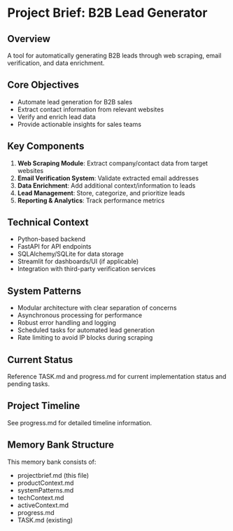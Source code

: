 # Project Brief: B2B Lead Generator

## Overview
A tool for automatically generating B2B leads through web scraping, email verification, and data enrichment.

## Core Objectives
- Automate lead generation for B2B sales
- Extract contact information from relevant websites
- Verify and enrich lead data
- Provide actionable insights for sales teams

## Key Components
1. **Web Scraping Module**: Extract company/contact data from target websites
2. **Email Verification System**: Validate extracted email addresses
3. **Data Enrichment**: Add additional context/information to leads
4. **Lead Management**: Store, categorize, and prioritize leads
5. **Reporting & Analytics**: Track performance metrics

## Technical Context
- Python-based backend
- FastAPI for API endpoints
- SQLAlchemy/SQLite for data storage
- Streamlit for dashboards/UI (if applicable)
- Integration with third-party verification services

## System Patterns
- Modular architecture with clear separation of concerns
- Asynchronous processing for performance
- Robust error handling and logging
- Scheduled tasks for automated lead generation
- Rate limiting to avoid IP blocks during scraping

## Current Status
Reference TASK.md and progress.md for current implementation status and pending tasks.

## Project Timeline
See progress.md for detailed timeline information.

## Memory Bank Structure
This memory bank consists of:
- projectbrief.md (this file)
- productContext.md
- systemPatterns.md
- techContext.md
- activeContext.md
- progress.md
- TASK.md (existing) 